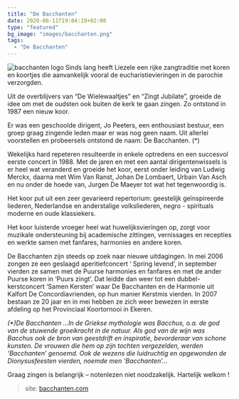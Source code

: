 ```yaml
---
title: "De Bacchanten"
date: 2020-06-11T19:04:19+02:00
type: "featured"
bg_image: "images/bacchanten.png"
tags:
  - "De Bacchanten"
---
```

![bacchanten logo](/images/bacchanten.png#floatleft)
Sinds lang heeft Liezele een rijke zangtraditie met koren en koortjes die aanvankelijk vooral de eucharistievieringen in de parochie verzorgden.

Uit de overblijvers van “De Wielewaaltjes” en “Zingt Jubilate”, groeide de idee om met de oudsten ook buiten de kerk te gaan zingen. Zo ontstond in 1987 een nieuw koor.

Er was een geschoolde dirigent, Jo Peeters, een enthousiast bestuur, een groep graag zingende leden maar er was nog geen naam. Uit allerlei voorstellen en probeersels ontstond de naam: De Bacchanten. (*)

Wekelijks hard repeteren resulteerde in enkele optredens en een succesvol eerste concert in 1988. Met de jaren en met een aantal dirigentenwissels is er heel wat veranderd en groeide het koor, eerst onder leiding van Ludwig Merckx, daarna met Wim Van Ranst, Johan De Lombaert, Urbain Van Asch en nu onder de hoede van, Jurgen De Maeyer tot wat het tegenwoordig is.

Het koor put uit een zeer gevarieerd repertorium: geestelijk geïnspireerde liederen, Nederlandse en anderstalige volksliederen, negro -  spirituals moderne en oude klassiekers.

Het koor luisterde vroeger heel wat huwelijksvieringen op, zorgt voor muzikale ondersteuning bij academische zittingen, vernissages en recepties en werkte samen met fanfares, harmonies en andere koren.

De Bacchanten zijn steeds op zoek naar nieuwe uitdagingen. In mei 2006 zongen ze een geslaagd aperitiefconcert ‘ Spring levend’, in september vierden ze samen met de Puurse harmonies en fanfares en met de ander Puurse koren in ‘Puurs zingt’.  Dat leidde dan weer tot een dubbel- kerstconcert ‘Samen Kersten’ waar De Bacchanten en de Harmonie uit Kalfort De Concordiavrienden, op hun manier Kerstmis vierden. In 2007 bestaan ze 20 jaar en in mei hebben ze zich weer bewezen in eerste afdeling op het Provinciaal Koortornooi in Ekeren.

_(*)De Bacchanten_
_…In de Griekse mythologie was Bacchus, o.a. de god van de stuwende groeikracht in de natuur. Als god van de wijn was Bacchus ook de bron van geestdrift en inspiratie, bevorderaar van schone kunsten. De vrouwen die hem op zijn tochten vergezelden, werden ‘Bacchanten’ genoemd. Ook de wezens die luidruchtig en opgewonden de Dionysusfeesten vierden, noemde men ‘Bacchanten’…_

Graag zingen is belangrijk – notenlezen niet noodzakelijk.
Hartelijk welkom !

> site: [bacchanten.com](https://www.bacchanten.com/)
